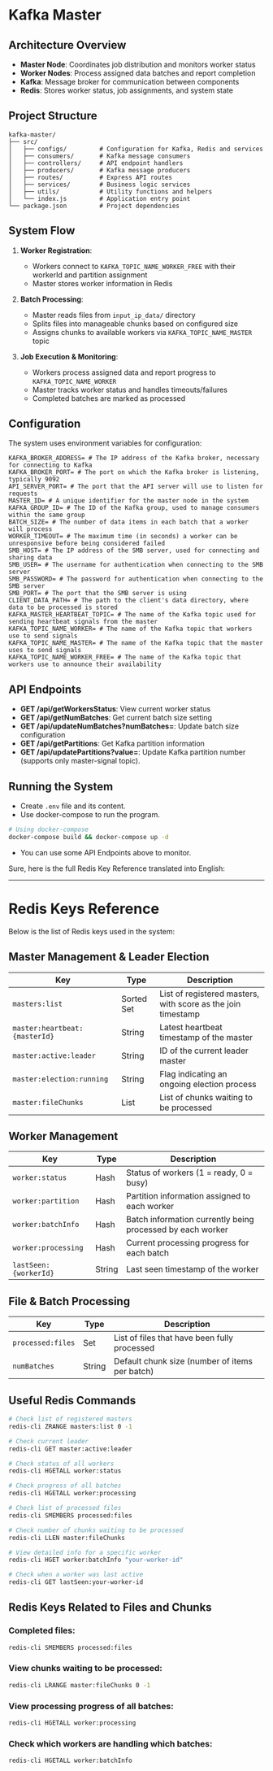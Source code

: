 # Kafka Master
## Architecture Overview

* **Master Node**: Coordinates job distribution and monitors worker status
* **Worker Nodes**: Process assigned data batches and report completion
* **Kafka**: Message broker for communication between components
* **Redis**: Stores worker status, job assignments, and system state

## Project Structure

```
kafka-master/
├── src/
│   ├── configs/         # Configuration for Kafka, Redis and services
│   ├── consumers/       # Kafka message consumers
│   ├── controllers/     # API endpoint handlers
│   ├── producers/       # Kafka message producers
│   ├── routes/          # Express API routes
│   ├── services/        # Business logic services
│   ├── utils/           # Utility functions and helpers
│   └── index.js         # Application entry point
└── package.json         # Project dependencies
```

## System Flow

1. **Worker Registration**:
   * Workers connect to `KAFKA_TOPIC_NAME_WORKER_FREE` with their workerId and partition assignment
   * Master stores worker information in Redis

2. **Batch Processing**:
   * Master reads files from `input_ip_data/` directory
   * Splits files into manageable chunks based on configured size
   * Assigns chunks to available workers via `KAFKA_TOPIC_NAME_MASTER` topic

3. **Job Execution & Monitoring**:
   * Workers process assigned data and report progress to `KAFKA_TOPIC_NAME_WORKER`
   * Master tracks worker status and handles timeouts/failures
   * Completed batches are marked as processed

## Configuration

The system uses environment variables for configuration:

```
KAFKA_BROKER_ADDRESS= # The IP address of the Kafka broker, necessary for connecting to Kafka
KAFKA_BROKER_PORT= # The port on which the Kafka broker is listening, typically 9092
API_SERVER_PORT= # The port that the API server will use to listen for requests
MASTER_ID= # A unique identifier for the master node in the system
KAFKA_GROUP_ID= # The ID of the Kafka group, used to manage consumers within the same group
BATCH_SIZE= # The number of data items in each batch that a worker will process
WORKER_TIMEOUT= # The maximum time (in seconds) a worker can be unresponsive before being considered failed
SMB_HOST= # The IP address of the SMB server, used for connecting and sharing data
SMB_USER= # The username for authentication when connecting to the SMB server
SMB_PASSWORD= # The password for authentication when connecting to the SMB server
SMB_PORT= # The port that the SMB server is using
CLIENT_DATA_PATH= # The path to the client's data directory, where data to be processed is stored
KAFKA_MASTER_HEARTBEAT_TOPIC= # The name of the Kafka topic used for sending heartbeat signals from the master
KAFKA_TOPIC_NAME_WORKER= # The name of the Kafka topic that workers use to send signals
KAFKA_TOPIC_NAME_MASTER= # The name of the Kafka topic that the master uses to send signals
KAFKA_TOPIC_NAME_WORKER_FREE= # The name of the Kafka topic that workers use to announce their availability
```

## API Endpoints

* **GET /api/getWorkersStatus**: View current worker status
* **GET /api/getNumBatches**: Get current batch size setting
* **GET /api/updateNumBatches?numBatches=<integer>**: Update batch size configuration
* **GET /api/getPartitions**: Get Kafka partition information
* **GET /api/updatePartitions?value=<integer>**: Update Kafka partition number (supports only master-signal topic).

## Running the System
- Create `.env` file and its content.
- Use docker-compose to run the program.
```bash
# Using docker-compose
docker-compose build && docker-compose up -d
```
- You can use some API Endpoints above to monitor.

Sure, here is the full Redis Key Reference translated into English:

---

# Redis Keys Reference

Below is the list of Redis keys used in the system:

## Master Management & Leader Election

| Key | Type | Description |
|-----|------|-------------|
| `masters:list` | Sorted Set | List of registered masters, with score as the join timestamp |
| `master:heartbeat:{masterId}` | String | Latest heartbeat timestamp of the master |
| `master:active:leader` | String | ID of the current leader master |
| `master:election:running` | String | Flag indicating an ongoing election process |
| `master:fileChunks` | List | List of chunks waiting to be processed |

## Worker Management

| Key | Type | Description |
|-----|------|-------------|
| `worker:status` | Hash | Status of workers (1 = ready, 0 = busy) |
| `worker:partition` | Hash | Partition information assigned to each worker |
| `worker:batchInfo` | Hash | Batch information currently being processed by each worker |
| `worker:processing` | Hash | Current processing progress for each batch |
| `lastSeen:{workerId}` | String | Last seen timestamp of the worker |

## File & Batch Processing

| Key | Type | Description |
|-----|------|-------------|
| `processed:files` | Set | List of files that have been fully processed |
| `numBatches` | String | Default chunk size (number of items per batch) |

## Useful Redis Commands

```bash
# Check list of registered masters
redis-cli ZRANGE masters:list 0 -1

# Check current leader
redis-cli GET master:active:leader

# Check status of all workers
redis-cli HGETALL worker:status

# Check progress of all batches
redis-cli HGETALL worker:processing

# Check list of processed files
redis-cli SMEMBERS processed:files

# Check number of chunks waiting to be processed
redis-cli LLEN master:fileChunks

# View detailed info for a specific worker
redis-cli HGET worker:batchInfo "your-worker-id"

# Check when a worker was last active
redis-cli GET lastSeen:your-worker-id
```

## Redis Keys Related to Files and Chunks

### Completed files:
```bash
redis-cli SMEMBERS processed:files
```

### View chunks waiting to be processed:
```bash
redis-cli LRANGE master:fileChunks 0 -1
```

### View processing progress of all batches:
```bash
redis-cli HGETALL worker:processing
```

### Check which workers are handling which batches:
```bash
redis-cli HGETALL worker:batchInfo
```
